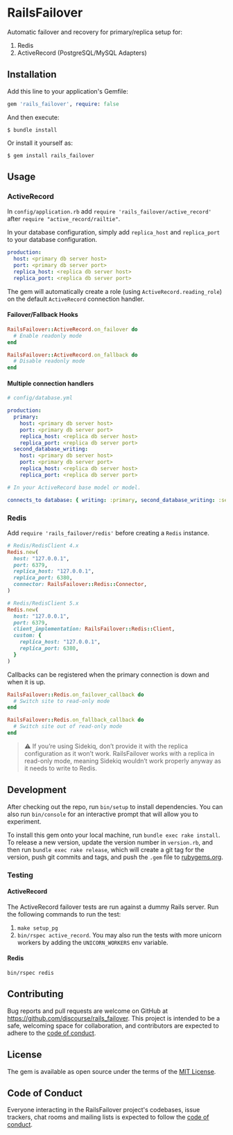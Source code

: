 # RailsFailover

Automatic failover and recovery for primary/replica setup for:

1. Redis
2. ActiveRecord (PostgreSQL/MySQL Adapters)

## Installation

Add this line to your application's Gemfile:

```ruby
gem 'rails_failover', require: false
```

And then execute:

    $ bundle install

Or install it yourself as:

    $ gem install rails_failover

## Usage

### ActiveRecord

In `config/application.rb` add `require 'rails_failover/active_record'` after `require "active_record/railtie"`.

In your database configuration, simply add `replica_host` and `replica_port` to your database configuration.

```yml
production:
  host: <primary db server host>
  port: <primary db server port>
  replica_host: <replica db server host>
  replica_port: <replica db server port>
```

The gem will automatically create a role (using `ActiveRecord.reading_role`) on
the default `ActiveRecord` connection handler.

#### Failover/Fallback Hooks

```ruby
RailsFailover::ActiveRecord.on_failover do
  # Enable readonly mode
end

RailsFailover::ActiveRecord.on_fallback do
  # Disable readonly mode
end
```

#### Multiple connection handlers

```yml
# config/database.yml

production:
  primary:
    host: <primary db server host>
    port: <primary db server port>
    replica_host: <replica db server host>
    replica_port: <replica db server port>
  second_database_writing:
    host: <primary db server host>
    port: <primary db server port>
    replica_host: <replica db server host>
    replica_port: <replica db server port>

# In your ActiveRecord base model or model.

connects_to database: { writing: :primary, second_database_writing: :second_database_writing }
```

### Redis

Add `require 'rails_failover/redis'` before creating a `Redis` instance.

```ruby
# Redis/RedisClient 4.x
Redis.new(
  host: "127.0.0.1",
  port: 6379,
  replica_host: "127.0.0.1",
  replica_port: 6380,
  connector: RailsFailover::Redis::Connector,
)

# Redis/RedisClient 5.x
Redis.new(
  host: "127.0.0.1",
  port: 6379,
  client_implementation: RailsFailover::Redis::Client,
  custom: {
    replica_host: "127.0.0.1",
    replica_port: 6380,
  }
)
```

Callbacks can be registered when the primary connection is down and when it is up.

```ruby
RailsFailover::Redis.on_failover_callback do
  # Switch site to read-only mode
end

RailsFailover::Redis.on_fallback_callback do
  # Switch site out of read-only mode
end
```

> ⚠️ If you’re using Sidekiq, don’t provide it with the replica configuration as it won’t work. RailsFailover works with a replica in read-only mode, meaning Sidekiq wouldn’t work properly anyway as it needs to write to Redis.

## Development

After checking out the repo, run `bin/setup` to install dependencies. You can also run `bin/console` for an interactive prompt that will allow you to experiment.

To install this gem onto your local machine, run `bundle exec rake install`. To release a new version, update the version number in `version.rb`, and then run `bundle exec rake release`, which will create a git tag for the version, push git commits and tags, and push the `.gem` file to [rubygems.org](https://rubygems.org).

### Testing

#### ActiveRecord

The ActiveRecord failover tests are run against a dummy Rails server. Run the following commands to run the test:

1. `make setup_pg`
3. `bin/rspec active_record`. You may also run the tests with more unicorn workers by adding the `UNICORN_WORKERS` env variable.

#### Redis

`bin/rspec redis`

## Contributing

Bug reports and pull requests are welcome on GitHub at https://github.com/discourse/rails_failover. This project is intended to be a safe, welcoming space for collaboration, and contributors are expected to adhere to the [code of conduct](https://github.com/discourse/rails_failover/blob/master/CODE_OF_CONDUCT.md).

## License

The gem is available as open source under the terms of the [MIT License](https://opensource.org/licenses/MIT).

## Code of Conduct

Everyone interacting in the RailsFailover project's codebases, issue trackers, chat rooms and mailing lists is expected to follow the [code of conduct](https://github.com/discourse/rails_failover/blob/master/CODE_OF_CONDUCT.md).
